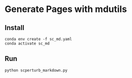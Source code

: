 # Generate Pages with mdutils 

## Install 

```
conda env create -f sc_md.yaml
conda activate sc_md
```

## Run 
```
python scperturb_markdown.py
```